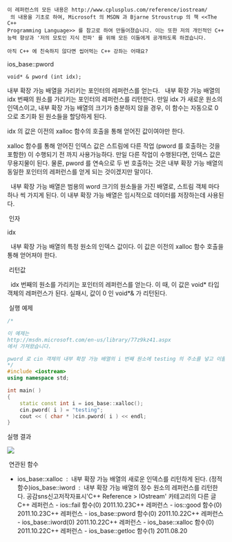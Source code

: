 

```warning
이 레퍼런스의 모든 내용은 http://www.cplusplus.com/reference/iostream/
 의 내용을 기초로 하여, Microsoft 의 MSDN 과 Bjarne Stroustrup 의 책 <<The C++ 
Programming Language>> 를 참고로 하여 만들어졌습니다. 이는 또한 저의 개인적인 C++ 능력 향상과 '저의 모토인 지식 전파' 를 위해 모든 이들에게 공개하도록 하겠습니다.
```

```info
아직 C++ 에 친숙하지 않다면 씹어먹는 C++ 강좌는 어때요?
```


ios_base::pword


```info
void* & pword (int idx);

```

내부 확장 가능 배열을 가리키는 포인터의 레퍼런스를 얻는다. 
  내부 확장 가능 배열의 idx 번째의 원소를 가리키는 포인터의 레퍼런스를 리턴한다. 만일 idx 가 새로운 원소의 인덱스이고, 내부 확장 가능 배열의 크기가 충분하지 않을 경우, 이 함수는 자동으로 0 으로 초기화 된 원소들을 할당하게 된다. 

idx 의 값은 이전의 xalloc 함수의 호출을 통해 얻어진 값이여야만 한다.

xalloc 함수를 통해 얻어진 인덱스 값은 스트림에 다른 작업 (pword 를 호출하는 것을 포함한) 이 수행되기 전 까지 사용가능하다. 만일 다른 작업이 수행된다면, 인덱스 값은 무용지물이 된다. 물론, pword 를 연속으로 두 번 호출하는 것은 내부 확장 가능 배열의 동일한 포인터의 레퍼런스를 얻게 되는 것이겠지만 말이다.

  내부 확장 가능 배열은 범용의 word 크기의 원소들을 가진 배열로, 스트림 객체 마다 하나 씩 가지게 된다. 이 내부 확장 가능 배열은 임시적으로 데이터를 저장하는데 사용된다.

 인자

idx

  내부 확장 가능 배열의 특정 원소의 인덱스 값이다. 이 값은 이전의 xalloc 함수 호출을 통해 얻어져야 한다.

 리턴값

  idx 번째의 원소를 가리키는 포인터의 레퍼런스를 얻는다. 이 때, 이 값은 void* 타입 객체의 레퍼런스가 된다. 실패시, 값이 0 인 void*& 가 리턴된다. 

 실행 예제

```cpp
/* 

이 예제는
http://msdn.microsoft.com/en-us/library/77z9kz41.aspx
에서 가져왔습니다.

pword 로 cin 객체의 내부 확장 가능 배열의 i 번째 원소에 testing 의 주소를 넣고 이를 출력한다. 
*/
#include <iostream>
using namespace std;

int main( ) 
{
    static const int i = ios_base::xalloc();
    cin.pword( i ) = "testing";
    cout << ( char * )cin.pword( i ) << endl;
}
```


실행 결과

![](http://img1.daumcdn.net/thumb/R1920x0/?fname=http%3A%2F%2Fcfile2.uf.tistory.com%2Fimage%2F133CFD414EA216FB40D60D)

 연관된 함수

* ios_base::xalloc  :  내부 확장 가능 배열의 새로운 인덱스를 리턴하게 된다. (정적 함수)ios_base::iword  :  내부 확장 가능 배열의 정수 원소의 레퍼런스를 리턴한다.
공감sns신고저작자표시'C++ Reference > IOstream' 카테고리의 다른 글C++ 레퍼런스 - ios::fail 함수(0)
2011.10.23C++ 레퍼런스 - ios::good 함수(0)
2011.10.23C++ 레퍼런스 - ios_base::pword 함수(0)
2011.10.22C++ 레퍼런스 - ios_base::iword(0)
2011.10.22C++ 레퍼런스 - ios_base::xalloc 함수(0)
2011.10.22C++ 레퍼런스 - ios_base::getloc 함수(1)
2011.08.20

